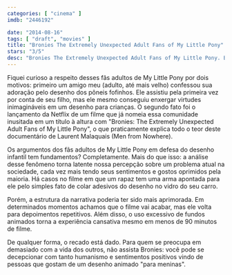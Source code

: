 ```yaml
---
categories: [ "cinema" ]
imdb: "2446192"

date: "2014-08-16"
tags: [ "draft", "movies" ]
title: "Bronies The Extremely Unexpected Adult Fans of My Little Pony"
stars: "3/5"
desc: "Bronies The Extremely Unexpected Adult Fans of My Little Pony. Bronies: The Extremely Unexpected Adult Fans of My Little Pony (USA, 2012). Dirigido por Laurent Malaquais. Escrito por Nat Segaloff. Com John de Lancie, Alex Tibcken, Tim Star, Lauren Faust, Lyle Gilpatrick, Jeanne Gilpatrick, Tom Gilpatrick, Yoav Landau, S.R. Foxley."
---
```

Fiquei curioso a respeito desses fãs adultos de My Little Pony por dois motivos: primeiro um amigo meu (adulto, até mais velho) confessou sua adoração pelo desenho dos pôneis fofinhos. Ele assistiu pela primeira vez por conta de seu filho, mas ele mesmo conseguiu enxergar virtudes inimagináveis em um desenho para crianças. O segundo fato foi o lançamento da Netflix de um filme que já nomeia essa comunidade inusitada em um título à altura com "Bronies: The Extremely Unexpected Adult Fans of My Little Pony", o que praticamente explica todo o teor deste documentário de Laurent Malaquais (Men from Nowhere).

Os argumentos dos fãs adultos de My Little Pony em defesa do desenho infantil tem fundamentos? Completamente. Mais do que isso: a análise desse fenômeno torna latente nossa percepção sobre um problema atual na sociedade, cada vez mais tendo seus sentimentos e gostos oprimidos pela maioria. Há casos no filme em que um rapaz tem uma arma apontada para ele pelo simples fato de colar adesivos do desenho no vidro do seu carro.

Porém, a estrutura da narrativa poderia ter sido mais aprimorada. Em determinados momentos achamos que o filme vai acabar, mas ele volta para depoimentos repetitivos. Além disso, o uso excessivo de fundos animados torna a experiência cansativa mesmo em menos de 90 minutos de filme.

De qualquer forma, o recado está dado. Para quem se preocupa em demasiado com a vida dos outros, não assista Bronies: você pode se decepcionar com tanto humanismo e sentimentos positivos vindo de pessoas que gostam de um desenho animado "para meninas".
